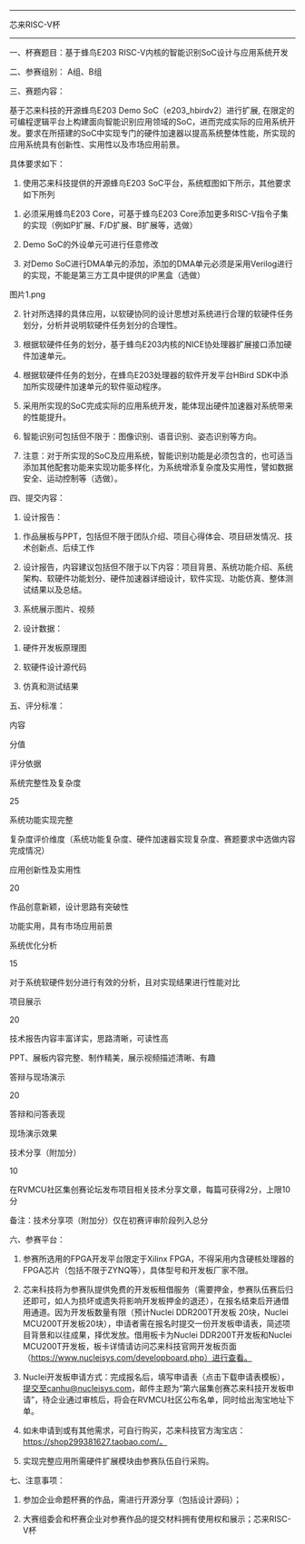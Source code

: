 **************************************************************
芯来RISC-V杯
**************************************************************
一、杯赛题目：基于蜂鸟E203 RISC-V内核的智能识别SoC设计与应用系统开发

二、参赛组别： A组、B组

三、赛题内容：

基于芯来科技的开源蜂鸟E203 Demo SoC（e203_hbirdv2）进行扩展, 在限定的可编程逻辑平台上构建面向智能识别应用领域的SoC，进而完成实际的应用系统开发。要求在所搭建的SoC中实现专门的硬件加速器以提高系统整体性能，所实现的应用系统具有创新性、实用性以及市场应用前景。

具体要求如下：

1. 使用芯来科技提供的开源蜂鸟E203 SoC平台，系统框图如下所示，其他要求如下所列

1) 必须采用蜂鸟E203 Core，可基于蜂鸟E203 Core添加更多RISC-V指令子集的实现（例如P扩展、F/D扩展、B扩展等，选做）

2) Demo SoC的外设单元可进行任意修改

3) 对Demo SoC进行DMA单元的添加，添加的DMA单元必须是采用Verilog进行的实现，不能是第三方工具中提供的IP黑盒（选做）

图片1.png

2. 针对所选择的具体应用，以软硬协同的设计思想对系统进行合理的软硬件任务划分，分析并说明软硬件任务划分的合理性。

3. 根据软硬件任务的划分，基于蜂鸟E203内核的NICE协处理器扩展接口添加硬件加速单元。

4. 根据软硬件任务的划分，在蜂鸟E203处理器的软件开发平台HBird SDK中添加所实现硬件加速单元的软件驱动程序。

5. 采用所实现的SoC完成实际的应用系统开发，能体现出硬件加速器对系统带来的性能提升。

6. 智能识别可包括但不限于：图像识别、语音识别、姿态识别等方向。

7. 注意：对于所实现的SoC及应用系统，智能识别功能是必须包含的，也可适当添加其他配套功能来实现功能多样化，为系统增添复杂度及实用性，譬如数据安全、运动控制等（选做）。

四、提交内容：

1. 设计报告：

1) 作品展板与PPT，包括但不限于团队介绍、项目心得体会、项目研发情况、技术创新点、后续工作

2) 设计报告，内容建议包括但不限于以下内容：项目背景、系统功能介绍、系统架构、软硬件功能划分、硬件加速器详细设计，软件实现、功能仿真、整体测试结果以及总结。

3) 系统展示图片、视频

2. 设计数据：

1) 硬件开发板原理图

2) 软硬件设计源代码

3) 仿真和测试结果

五、评分标准：

内容

分值

评分依据

系统完整性及复杂度

25

系统功能实现完整

复杂度评价维度（系统功能复杂度、硬件加速器实现复杂度、赛题要求中选做内容完成情况）

应用创新性及实用性

20

作品创意新颖，设计思路有突破性

功能实用，具有市场应用前景

系统优化分析

15

对于系统软硬件划分进行有效的分析，且对实现结果进行性能对比

项目展示

20

技术报告内容丰富详实，思路清晰，可读性高

PPT、展板内容完整、制作精美，展示视频描述清晰、有趣

答辩与现场演示

20

答辩和问答表现

现场演示效果

技术分享（附加分）

10

在RVMCU社区集创赛论坛发布项目相关技术分享文章，每篇可获得2分，上限10分

备注：技术分享项（附加分）仅在初赛评审阶段列入总分


六、参赛平台：

1. 参赛所选用的FPGA开发平台限定于Xilinx FPGA，不得采用内含硬核处理器的FPGA芯片（包括不限于ZYNQ等），具体型号和开发板厂家不限。

2. 芯来科技将为参赛队提供免费的开发板租借服务（需要押金，参赛队伍赛后归还即可，如人为损坏或遗失将影响开发板押金的退还），在报名结束后开通借用通道。因为开发板数量有限（预计Nuclei DDR200T开发板 20块，Nuclei MCU200T开发板20块），申请者需在报名时提交一份开发板申请表，简述项目背景和以往成果，择优发放。借用板卡为Nuclei DDR200T开发板和Nuclei MCU200T开发板，板卡详情请访问芯来科技官网开发板页面（https://www.nucleisys.com/developboard.php）进行查看。

3. Nuclei开发板申请方式：完成报名后，填写申请表（点击下载申请表模板），提交至canhu@nucleisys.com，邮件主题为“第六届集创赛芯来科技开发板申请”，待企业通过审核后，将会在RVMCU社区公布名单，同时给出淘宝地址下单。

4. 如未申请到或有其他需求，可自行购买，芯来科技官方淘宝店：https://shop299381627.taobao.com/。

5. 实现完整应用所需硬件扩展模块由参赛队伍自行采购。



七、注意事项：

1. 参加企业命题杯赛的作品，需进行开源分享（包括设计源码）；

2. 大赛组委会和杯赛企业对参赛作品的提交材料拥有使用权和展示；芯来RISC-V杯
